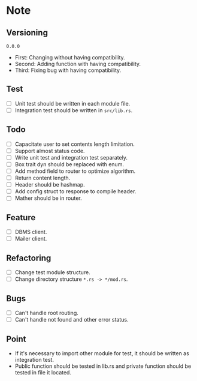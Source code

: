# Note
## Versioning
`0.0.0`
- First: Changing without having compatibility.
- Second: Adding function with having compatibility.
- Third: Fixing bug with having compatibility.
## Test
- [ ] Unit test should be written in each module file.
- [ ] Integration test should be written in `src/lib.rs`.
## Todo
- [ ] Capacitate user to set contents length limitation.
- [ ] Support almost status code.
- [ ] Write unit test and integration test separately.
- [ ] Box trait dyn should be replaced with enum.
- [ ] Add method field to router to optimize algorithm.
- [ ] Return content length.
- [ ] Header should be hashmap.
- [ ] Add config struct to response to compile header.
- [ ] Mather should be in router.
## Feature
- [ ] DBMS client.
- [ ] Mailer client.
## Refactoring
- [ ] Change test module structure.
- [ ] Change directory structure `*.rs -> */mod.rs`.
## Bugs
- [ ] Can't handle root routing.
- [ ] Can't handle not found and other error status.
## Point
- If it's necessary to import other module for test, it should be written as integration test.
- Public function should be tested in lib.rs and private function should be tested in file it located.
